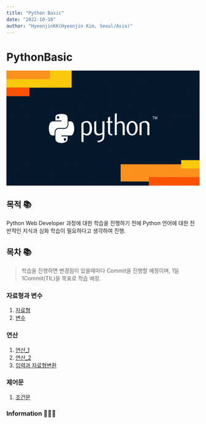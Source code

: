 ```yaml
---
title: "Python Basic"
date: "2022-10-10"
author: "HyeonjinKK(Hyeonjin Kim, Seoul/Asia)"
---
```


# PythonBasic
<div align="center">
<img src='images/Python_main.gif' width="600" height="300px">
</div>

## 목적 📚
Python Web Developer 과정에 대한 학습을 진행하기 전에 Python 언어에 대한 전반적인 지식과 심화 학습이 필요하다고 생각하여 진행.

## 목차 📚
> 학습을 진행하면 변경점이 있을때마다 Commit을 진행할 예정이며, 1일 1Commit(TIL)을 목표로 학습 예정.
### 자료형과 변수
1. [자료형](./Chapter3/md/01.%EC%88%AB%EC%9E%90%2C%EB%AC%B8%EC%9E%90%2C%EB%B6%88%EB%A6%B0%EC%9E%90%EB%A3%8C%ED%98%95.md)
2. [변수](./Chapter3/md/02.%EB%B3%80%EC%88%98.md)
### 연산
1. [연산_1](./Chapter4/md/01.%EC%97%B0%EC%82%B0_1.md)
2. [연산_2](./Chapter4/md/02.%EC%97%B0%EC%82%B0_2.md)
3. [입력과 자료형변환](./Chapter4/md/03.%EC%9E%85%EB%A0%A5%2C%EC%9E%90%EB%A3%8C%ED%98%95%EB%B3%80%ED%99%98.md)
### 제어문
1. [조건문](./Chapter5/md/01.제어문_조건문.md)
### Information 👨🏻‍💻


